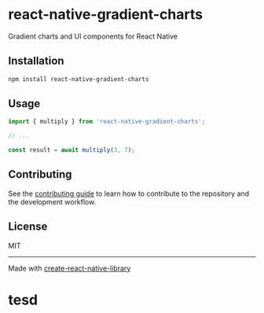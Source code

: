 # react-native-gradient-charts

Gradient charts and UI components for React Native

## Installation

```sh
npm install react-native-gradient-charts
```

## Usage


```js
import { multiply } from 'react-native-gradient-charts';

// ...

const result = await multiply(3, 7);
```


## Contributing

See the [contributing guide](CONTRIBUTING.md) to learn how to contribute to the repository and the development workflow.

## License

MIT

---

Made with [create-react-native-library](https://github.com/callstack/react-native-builder-bob)
# tesd
